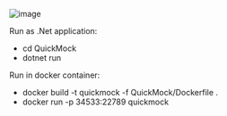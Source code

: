 
![image](https://github.com/user-attachments/assets/4b97a2c3-9bef-4069-9f89-31e9463ce3ee)

Run as .Net application:
- cd QuickMock
- dotnet run

Run in docker container:
- docker build -t quickmock -f QuickMock/Dockerfile .
- docker run -p 34533:22789 quickmock

